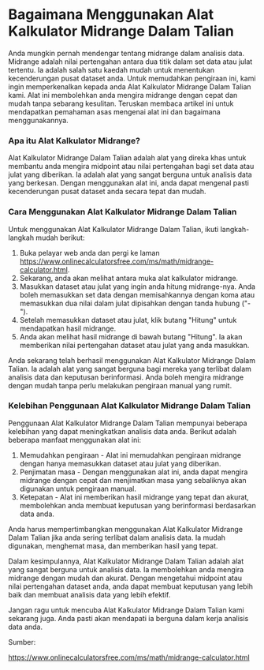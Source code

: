 Bagaimana Menggunakan Alat Kalkulator Midrange Dalam Talian
===========================================================

Anda mungkin pernah mendengar tentang midrange dalam analisis data. Midrange adalah nilai pertengahan antara dua titik dalam set data atau julat tertentu. Ia adalah salah satu kaedah mudah untuk menentukan kecenderungan pusat dataset anda. Untuk memudahkan pengiraan ini, kami ingin memperkenalkan kepada anda Alat Kalkulator Midrange Dalam Talian kami. Alat ini membolehkan anda mengira midrange dengan cepat dan mudah tanpa sebarang kesulitan. Teruskan membaca artikel ini untuk mendapatkan pemahaman asas mengenai alat ini dan bagaimana menggunakannya.

### Apa itu Alat Kalkulator Midrange?

Alat Kalkulator Midrange Dalam Talian adalah alat yang direka khas untuk membantu anda mengira midpoint atau nilai pertengahan bagi set data atau julat yang diberikan. Ia adalah alat yang sangat berguna untuk analisis data yang berkesan. Dengan menggunakan alat ini, anda dapat mengenal pasti kecenderungan pusat dataset anda secara tepat dan mudah.

### Cara Menggunakan Alat Kalkulator Midrange Dalam Talian

Untuk menggunakan Alat Kalkulator Midrange Dalam Talian, ikuti langkah-langkah mudah berikut:

1. Buka pelayar web anda dan pergi ke laman <https://www.onlinecalculatorsfree.com/ms/math/midrange-calculator.html>.
2. Sekarang, anda akan melihat antara muka alat kalkulator midrange.
3. Masukkan dataset atau julat yang ingin anda hitung midrange-nya. Anda boleh memasukkan set data dengan memisahkannya dengan koma atau memasukkan dua nilai dalam julat dipisahkan dengan tanda hubung ("-").
4. Setelah memasukkan dataset atau julat, klik butang "Hitung" untuk mendapatkan hasil midrange.
5. Anda akan melihat hasil midrange di bawah butang "Hitung". Ia akan memberikan nilai pertengahan dataset atau julat yang anda masukkan.

Anda sekarang telah berhasil menggunakan Alat Kalkulator Midrange Dalam Talian. Ia adalah alat yang sangat berguna bagi mereka yang terlibat dalam analisis data dan keputusan berinformasi. Anda boleh mengira midrange dengan mudah tanpa perlu melakukan pengiraan manual yang rumit.

### Kelebihan Penggunaan Alat Kalkulator Midrange Dalam Talian

Penggunaan Alat Kalkulator Midrange Dalam Talian mempunyai beberapa kelebihan yang dapat meningkatkan analisis data anda. Berikut adalah beberapa manfaat menggunakan alat ini:

1. Memudahkan pengiraan - Alat ini memudahkan pengiraan midrange dengan hanya memasukkan dataset atau julat yang diberikan.
2. Penjimatan masa - Dengan menggunakan alat ini, anda dapat mengira midrange dengan cepat dan menjimatkan masa yang sebaliknya akan digunakan untuk pengiraan manual.
3. Ketepatan - Alat ini memberikan hasil midrange yang tepat dan akurat, membolehkan anda membuat keputusan yang berinformasi berdasarkan data anda.

Anda harus mempertimbangkan menggunakan Alat Kalkulator Midrange Dalam Talian jika anda sering terlibat dalam analisis data. Ia mudah digunakan, menghemat masa, dan memberikan hasil yang tepat.

Dalam kesimpulannya, Alat Kalkulator Midrange Dalam Talian adalah alat yang sangat berguna untuk analisis data. Ia membolehkan anda mengira midrange dengan mudah dan akurat. Dengan mengetahui midpoint atau nilai pertengahan dataset anda, anda dapat membuat keputusan yang lebih baik dan membuat analisis data yang lebih efektif.

Jangan ragu untuk mencuba Alat Kalkulator Midrange Dalam Talian kami sekarang juga. Anda pasti akan mendapati ia berguna dalam kerja analisis data anda.

Sumber:

<https://www.onlinecalculatorsfree.com/ms/math/midrange-calculator.html>